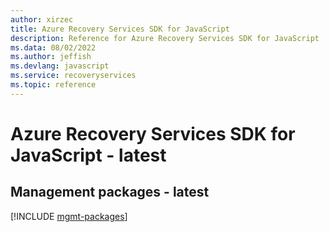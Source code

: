 ```yaml
---
author: xirzec
title: Azure Recovery Services SDK for JavaScript
description: Reference for Azure Recovery Services SDK for JavaScript
ms.data: 08/02/2022
ms.author: jeffish
ms.devlang: javascript
ms.service: recoveryservices
ms.topic: reference
---
```

# Azure Recovery Services SDK for JavaScript - latest

## Management packages - latest
[!INCLUDE [mgmt-packages](recovery-services-mgmt-index.md)]